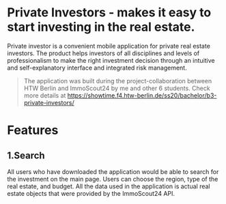 # Private Investors - makes it easy to start investing in the real estate. 

Private investor is a convenient mobile application for private real estate investors. The product helps investors of all disciplines and levels of professionalism to make the right investment decision through an intuitive and self-explanatory interface and integrated risk management.


>The application was built during the project-collaboration between HTW Berlin and ImmoScout24 by me and other 6 students. 
>Check more details at https://showtime.f4.htw-berlin.de/ss20/bachelor/b3-private-investors/ 


# Features

## 1.Search 

All users who have downloaded the application would be able to search for the investment on the main page. Users can choose the region, type of the real estate, and budget. All the data used in the application is actual real estate objects that were provided by the ImmoScout24 API. 



